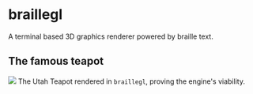 # braillegl
A terminal based 3D graphics renderer powered by braille text.

## The famous teapot
![](https://user-images.githubusercontent.com/47188830/164054016-81fc701a-e1a5-4ac6-a05b-ea976b338037.png)
The Utah Teapot rendered in `braillegl`, proving the engine's viability.
